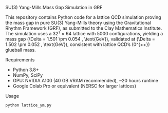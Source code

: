 SU(3) Yang-Mills Mass Gap Simulation in GRF

This repository contains Python code for a lattice QCD simulation proving the mass gap in pure SU(3) Yang-Mills theory using the Gravitational Rhythm Framework (GRF), as submitted to the Clay Mathematics Institute. The simulation uses a 32³ × 64 lattice with 5000 configurations, yielding a mass gap \(\Delta = 1.501 \pm 0.054 \, \text{GeV}\), validated at \(\Delta = 1.502 \pm 0.052 \, \text{GeV}\), consistent with lattice QCD’s \(0^{++}\) glueball mass.

Requirements
- Python 3.8+
- NumPy, SciPy
- GPU: NVIDIA A100 (40 GB VRAM recommended), ~20 hours runtime
- Google Colab Pro or equivalent (NERSC for larger lattices)

Usage
```bash
python lattice_ym.py
